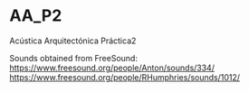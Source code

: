 # AA_P2
Acústica Arquitectónica Práctica2

Sounds obtained from FreeSound:
https://www.freesound.org/people/Anton/sounds/334/
https://www.freesound.org/people/RHumphries/sounds/1012/
